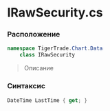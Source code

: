 
# IRawSecurity.cs
### Расположение
```csharp
namespace TigerTrade.Chart.Data  
    class IRawSecurity
```

> Описание

### Синтаксис
```csharp
DateTime LastTime { get; }
```
